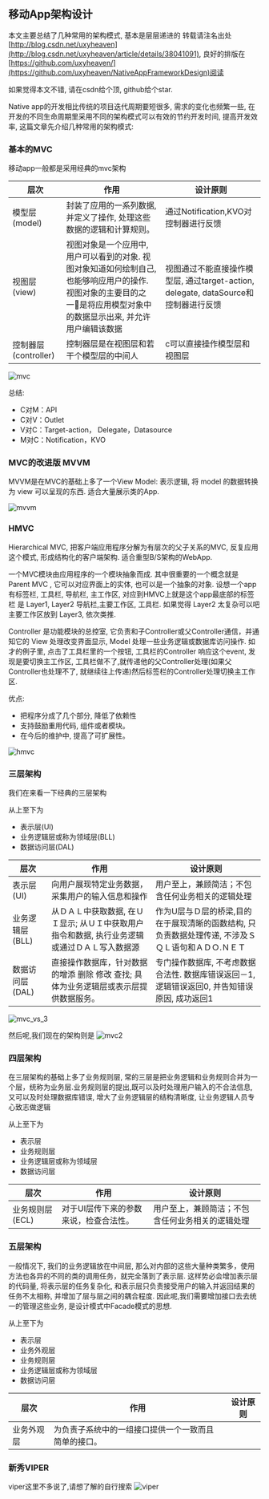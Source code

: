## 移动App架构设计

本文主要总结了几种常用的架构模式, 基本是层层递进的
转载请注名出处 [http://blog.csdn.net/uxyheaven](http://blog.csdn.net/uxyheaven/article/details/38041091), 良好的排版在[https://github.com/uxyheaven/](https://github.com/uxyheaven/NativeAppFrameworkDesign)阅读


如果觉得本文不错, 请在csdn给个顶, github给个star.

Native app的开发相比传统的项目迭代周期要短很多, 需求的变化也频繁一些, 在开发的不同生命周期里采用不同的架构模式可以有效的节约开发时间, 提高开发效率, 这篇文章先介绍几种常用的架构模式:

### 基本的MVC
移动app一般都是采用经典的mvc架构

| 层次 | 作用 | 设计原则 |
| ------------ | ------------- | ------------ |
| 模型层(model) | 封装了应用的一系列数据, 并定义了操作, 处理这些数据的逻辑和计算规则。  |通过Notification,KVO对控制器进行反馈 |
| 视图层(view) | 视图对象是一个应用中, 用户可以看到的对象. 视图对象知道如何绘制自己, 也能够响应用户的操作. 视图对象的主要目的之一是将应用模型对象中的数据显示出来, 并允许用户编辑该数据 | 视图通过不能直接操作模型层, 通过target-action, delegate, dataSource和控制器进行反馈 |
| 控制器层(controller) | 控制器层是在视图层和若干个模型层的中间人  | c可以直接操作模型层和视图层 |

![mvc](./image/mvc.png)

总结:

* C对M：API
* C对V：Outlet
* V对C：Target-action， Delegate，Datasource
* M对C：Notification，KVO

### MVC的改进版 MVVM
MVVM是在MVC的基础上多了一个View Model: 表示逻辑, 将 model 的数据转换为 view 可以呈现的东西. 适合大量展示类的App.

![mvvm](./image/mvvm.png)

### HMVC
Hierarchical MVC, 把客户端应用程序分解为有层次的父子关系的MVC, 反复应用这个模式, 形成结构化的客户端架构. 适合重型B/S架构的WebApp.

一个MVC模块由应用程序的一个模块抽象而成. 其中很重要的一个概念就是 Parent MVC , 它可以对应界面上的实体, 也可以是一个抽象的对象. 设想一个app 有标签栏, 工具栏, 导航栏, 主工作区, 对应到HMVC上就是这个app最底部的标签栏 是 Layer1, Layer2 导航栏,主要工作区, 工具栏. 如果觉得 Layer2 太复杂可以吧主要工作区放到 Layer3, 依次类推.

Controller 是功能模块的总控室, 它负责和子Controller或父Controller通信，并通知它的 View 处理改变界面显示, Model 处理一些业务逻辑或数据库访问操作. 如才的例子里, 点击了工具栏里的一个按钮, 工具栏的Controller 响应这个event, 发现是要切换主工作区, 工具栏做不了,就传递他的父Controller处理(如果父Controller也处理不了, 就继续往上传递)然后标签栏的Controller处理切换主工作区. 

优点:

* 把程序分成了几个部分, 降低了依赖性 
* 支持鼓励重用代码, 组件或者模块。
* 在今后的维护中, 提高了可扩展性。

![hmvc](./image/hmvc.png)

### 三层架构
我们在来看一下经典的三层架构

从上至下为

* 表示层(UI)
* 业务逻辑层或称为领域层(BLL)
* 数据访问层(DAL)

| 层次 | 作用 | 设计原则 |
| ------------ | ------------- | ------------ |
| 表示层(UI) | 向用户展现特定业务数据，采集用户的输入信息和操作  | 用户至上，兼顾简洁；不包含任何业务相关的逻辑处理 |
| 业务逻辑层(BLL) | 从ＤＡＬ中获取数据, 在ＵＩ显示; 从ＵＩ中获取用户指令和数据, 执行业务逻辑或通过ＤＡＬ写入数据源  | 作为U层与Ｄ层的桥梁,目的在于展现清晰的函数结构, 只负责数据处理传递, 不涉及ＳＱＬ语句和ＡＤＯ.ＮＥＴ |
| 数据访问层(DAL) | 直接操作数据库，针对数据的增添 删除 修改 查找; 具体为业务逻辑层或表示层提供数据服务。  | 专门操作数据库, 不考虑数据合法性. 数据库错误返回－1, 逻辑错误返回0, 并告知错误原因, 成功返回1 |

![mvc_vs_3](./image/mvc_vs_3.png)

然后呢,我们现在的架构则是
![mvc2](./image/3.png)

### 四层架构

在三层架构的基础上多了业务规则层, 常的三层是把业务逻辑和业务规则合并为一个层，统称为业务层.业务规则层的提出,既可以及时处理用户输入的不合法信息, 又可以及时处理数据库错误, 增大了业务逻辑层的结构清晰度, 让业务逻辑人员专心致志做逻辑 

从上至下为

* 表示层
* 业务规则层
* 业务逻辑层或称为领域层
* 数据访问层


| 层次 | 作用 | 设计原则 |
| ------------ | ------------- | ------------ |
| 业务规则层(ECL) | 对于UI层传下来的参数来说，检查合法性。  | 用户至上，兼顾简洁；不包含任何业务相关的逻辑处理 |

### 五层架构
一般情况下, 我们的业务逻辑放在中间层, 那么对内部的这些大量种类繁多，使用方法也各异的不同的类的调用任务，就完全落到了表示层. 这样势必会增加表示层的代码量, 将表示层的任务复杂化, 和表示层只负责接受用户的输入并返回结果的任务不太相称, 并增加了层与层之间的耦合程度. 因此呢,我们需要增加接口去去统一的管理这些业务, 是设计模式中Facade模式的思想.

从上至下为

* 表示层
* 业务外观层
* 业务规则层
* 业务逻辑层或称为领域层
* 数据访问层


| 层次 | 作用 | 设计原则 |
| ------------ | ------------- | ------------ |
| 业务外观层 | 为负责子系统中的一组接口提供一个一致而且简单的接口。  |  |

### 新秀VIPER
viper这里不多说了,请想了解的自行搜索
![viper](./image/viper.png)